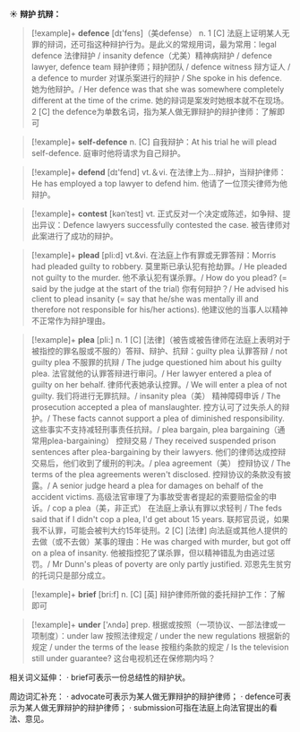 ☀ <span class="category">**辩护 抗辩：**</span>
>[!example]+ <span class="vocabulary">**defence**</span> [dɪ'fens]（美defense）
> <span class="definition">n. 1 [C] 法庭上证明某人无罪的辩词，还可指这种辩护行为。是此义的常规用词，最为常用：</span>legal defence 法律辩护 / insanity defence（尤美）精神病辩护 / defence lawyer, defence team 辩护律师；辩护团队 / defence witness 辩方证人 / a defence to murder 对谋杀案进行的辩护 / She spoke in his defence. 她为他辩护。/ Her defence was that she was somewhere completely different at the time of the crime. 她的辩词是案发时她根本就不在现场。<span class="definition">2 [C] the defence为单数名词，指为某人做无罪辩护的辩护律师：</span>了解即可

>[!example]+ <span class="vocabulary">**self-defence**</span>
> <span class="definition">n. [C] 自我辩护：</span>At his trial he will plead self-defence. 庭审时他将请求为自己辩护。

>[!example]+ <span class="vocabulary">**defend**</span> [dɪ'fend] 
> <span class="definition">vt.＆vi. 在法律上为…辩护，当辩护律师：</span>He has employed a top lawyer to defend him. 他请了一位顶尖律师为他辩护。
           
>[!example]+ <span class="vocabulary">**contest**</span> [kənˈtest]
> <span class="definition">vt. 正式反对一个决定或陈述，如争辩、提出异议：</span>Defence lawyers successfully contested the case. 被告律师对此案进行了成功的辩护。

>[!example]+ <span class="vocabulary">**plead**</span> [pli:d]
> <span class="definition">vt.&vi. 在法庭上作有罪或无罪答辩：</span>Morris had pleaded guilty to robbery. 莫里斯已承认犯有抢劫罪。/ He pleaded not guilty to the murder. 他不承认犯有谋杀罪。/ How do you plead? (= said by the judge at the start of the trial) 你有何辩护？/ He advised his client to plead insanity (= say that he/she was mentally ill and therefore not responsible for his/her actions). 他建议他的当事人以精神不正常作为辩护理由。
           
>[!example]+ <span class="vocabulary">**plea**</span> [pli:]
> <span class="definition">n. 1 [C] [法律]（被告或被告律师在法庭上表明对于被指控的罪名服或不服的）答辩、辩护、抗辩：</span>guilty plea 认罪答辩 / not guilty plea 不服罪的抗辩 / The judge questioned him about his guilty plea. 法官就他的认罪答辩进行审问。/ Her lawyer entered a plea of guilty on her behalf. 律师代表她承认控罪。/ We will enter a plea of not guilty. 我们将进行无罪抗辩。/ insanity plea（美） 精神障碍申诉 / The prosecution accepted a plea of manslaughter. 控方认可了过失杀人的辩护。/ These facts cannot support a plea of diminished responsibility. 这些事实不支持减轻刑事责任抗辩。/ plea bargain, plea bargaining（通常用plea-bargaining） 控辩交易 / They received suspended prison sentences after plea-bargaining by their lawyers. 他们的律师达成控辩交易后，他们收到了缓刑的判决。/ plea agreement（美） 控辩协议 / The terms of the plea agreements weren't disclosed. 控辩协议的条款没有披露。/ A senior judge heard a plea for damages on behalf of the accident victims. 高级法官审理了为事故受害者提起的索要赔偿金的申诉。/ cop a plea（美，非正式） 在法庭上承认有罪以求轻判 / The feds said that if I didn't cop a plea, I'd get about 15 years. 联邦官员说，如果我不认罪，可能会被判大约15年徒刑。<span class="definition">2 [C] [法律] 向法庭或其他人提供的去做（或不去做）某事的理由：</span>He was charged with murder, but got off on a plea of insanity. 他被指控犯了谋杀罪，但以精神错乱为由逃过惩罚。/ Mr Dunn's pleas of poverty are only partly justified. 邓恩先生贫穷的托词只是部分成立。

>[!example]+ <span class="vocabulary">**brief**</span> [bri:f] 
> <span class="definition">n. [C] [英] 辩护律师所做的委托辩护工作：</span>了解即可

>[!example]+ <span class="vocabulary">**under**</span> ['ʌndə] 
> <span class="definition">prep. 根据或按照（一项协议、一部法律或一项制度）：</span>under law 按照法律规定 / under the new regulations 根据新的规定 / under the terms of the lease 按租约条款的规定 / Is the television still under guarantee? 这台电视机还在保修期内吗？

相关词义延伸：
· brief可表示一份总结性的辩护状。

周边词汇补充：
· advocate可表示为某人做无罪辩护的辩护律师；
· defence可表示为某人做无罪辩护的辩护律师；
· submission可指在法庭上向法官提出的看法、意见。


